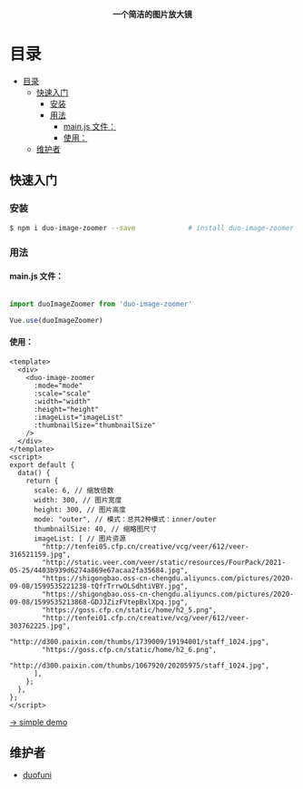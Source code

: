 
<p align="center"><b>一个简洁的图片放大镜</b></p>

# 目录

- [目录](#目录)
  - [快速入门](#快速入门)
    - [安装](#安装)
    - [用法](#用法)
      - [main.js 文件：](#mainjs-文件)
      - [使用：](#使用)
  - [维护者](#维护者)

## 快速入门

### 安装

```bash
$ npm i duo-image-zoomer --save             # install duo-image-zoomer 
```

### 用法

#### main.js 文件：

```js

import duoImageZoomer from 'duo-image-zoomer'

Vue.use(duoImageZoomer)

```
#### 使用：

```vue
<template>
  <div>
    <duo-image-zoomer 
      :mode="mode"
      :scale="scale"
      :width="width"
      :height="height"
      :imageList="imageList"
      :thumbnailSize="thumbnailSize"
    />
  </div>
</template>
<script>
export default {
  data() {
    return {
      scale: 6, // 缩放倍数
      width: 300, // 图片宽度
      height: 300, // 图片高度
      mode: "outer", // 模式：总共2种模式：inner/outer
      thumbnailSize: 40, // 缩略图尺寸
      imageList: [ // 图片资源
        "http://tenfei05.cfp.cn/creative/vcg/veer/612/veer-316521159.jpg",
        "http://static.veer.com/veer/static/resources/FourPack/2021-05-25/4403b939d6274a869e67acaa2fa35684.jpg",
        "https://shigongbao.oss-cn-chengdu.aliyuncs.com/pictures/2020-09-08/1599535221238-tQfrTrrwOLSdhtiVBY.jpg",
        "https://shigongbao.oss-cn-chengdu.aliyuncs.com/pictures/2020-09-08/1599535213868-GDJJZizFVtepBxlXpq.jpg",
        "https://goss.cfp.cn/static/home/h2_5.png",
        "http://tenfei01.cfp.cn/creative/vcg/veer/612/veer-303762225.jpg",
        "http://d300.paixin.com/thumbs/1739009/19194001/staff_1024.jpg",
        "https://goss.cfp.cn/static/home/h2_6.png",
        "http://d300.paixin.com/thumbs/1067920/20205975/staff_1024.jpg",
      ],
    };
  },
};
</script>
```

[→ simple demo](https://duofuni.github.io/duo-image-zoomer/)

## 维护者

- [duofuni](https://github.com/duofuni)